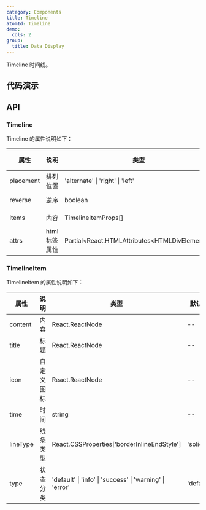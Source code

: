 ```yaml
---
category: Components
title: Timeline
atomId: Timeline
demo:
  cols: 2
group:
  title: Data Display
---
```


Timeline 时间线。

## 代码演示

<!-- prettier-ignore -->
<code src="./demo/basic.tsx"></code>
<code src="./demo/status.tsx"></code>
<code src="./demo/reverse.tsx"></code>
<code src="./demo/placement-right.tsx"></code>
<code src="./demo/placement-alternate.tsx"></code>
<code src="./demo/icon.tsx"></code>
<code src="./demo/line-type.tsx"></code>
<code src="./demo/children.tsx"></code>

## API

### Timeline

Timeline 的属性说明如下：

| 属性      | 说明          | 类型                                            | 默认值 | 版本 |
| --------- | ------------- | ----------------------------------------------- | ------ | ---- |
| placement | 排列位置      | 'alternate' \| 'right' \| 'left'                | 'left' | --   |
| reverse   | 逆序          | boolean                                         | --     | --   |
| items     | 内容          | TimelineItemProps[]                             | --     | --   |
| attrs     | html 标签属性 | Partial\<React.HTMLAttributes\<HTMLDivElement>> | --     | --   |

### TimelineItem

TimelineItem 的属性说明如下：

| 属性     | 说明       | 类型                                                     | 默认值    | 版本 |
| -------- | ---------- | -------------------------------------------------------- | --------- | ---- |
| content  | 内容       | React.ReactNode                                          | --        | --   |
| title    | 标题       | React.ReactNode                                          | --        | --   |
| icon     | 自定义图标 | React.ReactNode                                          | --        | --   |
| time     | 时间       | string                                                   | --        | --   |
| lineType | 线条类型   | React.CSSProperties\['borderInlineEndStyle'\]            | 'solid'   | --   |
| type     | 状态分类   | 'default' \| 'info' \| 'success' \| 'warning' \| 'error' | 'default' | --   |
